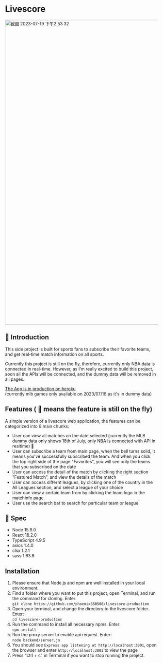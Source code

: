 # Livescore

<img width="1000" alt="截圖 2023-07-19 下午2 53 32" src="https://github.com/phoenix850508/livescore/assets/121414639/3cb5cd01-8558-442d-839d-ed7460341d3e">

## 🏀 Introduction

This side project is built for sports fans to subscribe their favorite teams, and get real-time match information on all sports.

Currently this project is still on the fly, therefore, currently only NBA data is connected in real-time. However, as I'm really excited to build this project, soon all the APIs will be connected, and the dummy data will be removed in all pages.

[The App is in production on heroku](https://livescore-83864383907c.herokuapp.com)
<br />(currently mlb games only available on 2023/07/18 as it's in dummy data)

## Features ( 🚧 means the feature is still on the fly)

A simple version of a livescore web application, the features can be categorized into 6 main chunks:

- User can view all matches on the date selected (currently the MLB dummy data only shows 18th of July, only NBA is connected with API in realtime) 🚧
- User can subscribe a team from main page, when the bell turns solid, it means you've successfully subscribed the team. And when you click the top right side of the page "Favorites", you will see only the teams that you subscribed on the date
- User can access the detail of the match by clicking the right section "Featured Match", and view the details of the match
- User can access differnt leagues, by clicking one of the country in the All Leagues section, and select a league of your choice
- User can view a certain team from by clicking the team logo in the matchinfo page
- User use the search bar to search for particular team or league

## 🔧 Spec 
- Node 15.9.0
- React 18.2.0
- TypeScript 4.9.5
- axios 1.4.0
- clsx 1.2.1
- sass 1.63.6


## Installation

1. Please ensure that Node.js and npm are well installed in your local environment.
2. Find a folder where you want to put this project, open Terminal, and run the command for cloning. Enter:
   <br /> `git clone https://github.com/phoenix850508/livescore-production`
3. Open your terminal, and change the directory to the livescore folder. Enter:
   <br /> `cd livescore-production`
4. Run the command to install all necessary npms. Enter:
   <br /> `npm install`
5. Run the proxy server to enable api request. Enter:
   <br /> `node backend/server.js`
6. You should see `Express app listening at http://localhost:3001`, open the browser and enter `http://localhost:3001` to view the page
7. Press "ctrl + c" in Terminal if you want to stop running the project.
